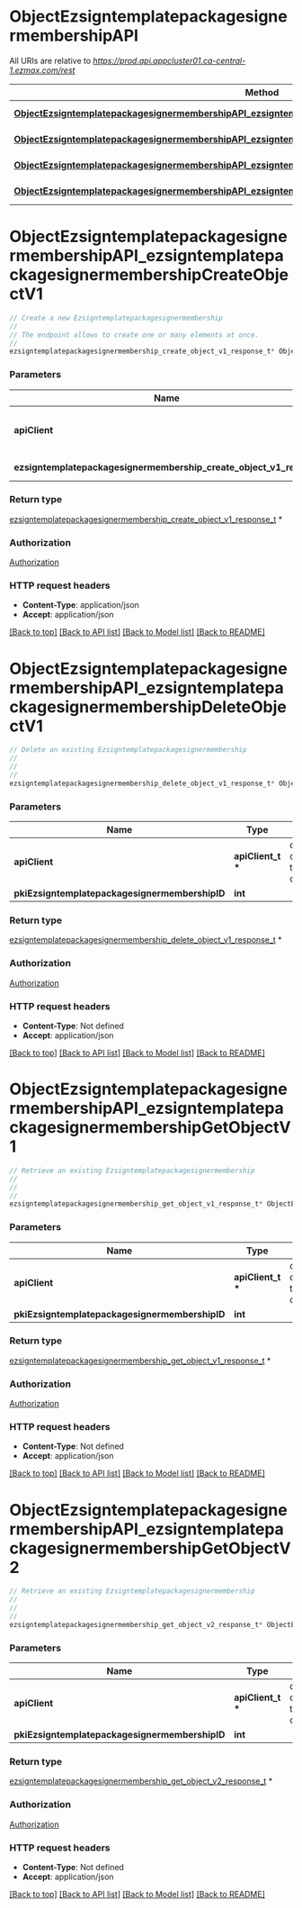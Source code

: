 # ObjectEzsigntemplatepackagesignermembershipAPI

All URIs are relative to *https://prod.api.appcluster01.ca-central-1.ezmax.com/rest*

Method | HTTP request | Description
------------- | ------------- | -------------
[**ObjectEzsigntemplatepackagesignermembershipAPI_ezsigntemplatepackagesignermembershipCreateObjectV1**](ObjectEzsigntemplatepackagesignermembershipAPI.md#ObjectEzsigntemplatepackagesignermembershipAPI_ezsigntemplatepackagesignermembershipCreateObjectV1) | **POST** /1/object/ezsigntemplatepackagesignermembership | Create a new Ezsigntemplatepackagesignermembership
[**ObjectEzsigntemplatepackagesignermembershipAPI_ezsigntemplatepackagesignermembershipDeleteObjectV1**](ObjectEzsigntemplatepackagesignermembershipAPI.md#ObjectEzsigntemplatepackagesignermembershipAPI_ezsigntemplatepackagesignermembershipDeleteObjectV1) | **DELETE** /1/object/ezsigntemplatepackagesignermembership/{pkiEzsigntemplatepackagesignermembershipID} | Delete an existing Ezsigntemplatepackagesignermembership
[**ObjectEzsigntemplatepackagesignermembershipAPI_ezsigntemplatepackagesignermembershipGetObjectV1**](ObjectEzsigntemplatepackagesignermembershipAPI.md#ObjectEzsigntemplatepackagesignermembershipAPI_ezsigntemplatepackagesignermembershipGetObjectV1) | **GET** /1/object/ezsigntemplatepackagesignermembership/{pkiEzsigntemplatepackagesignermembershipID} | Retrieve an existing Ezsigntemplatepackagesignermembership
[**ObjectEzsigntemplatepackagesignermembershipAPI_ezsigntemplatepackagesignermembershipGetObjectV2**](ObjectEzsigntemplatepackagesignermembershipAPI.md#ObjectEzsigntemplatepackagesignermembershipAPI_ezsigntemplatepackagesignermembershipGetObjectV2) | **GET** /2/object/ezsigntemplatepackagesignermembership/{pkiEzsigntemplatepackagesignermembershipID} | Retrieve an existing Ezsigntemplatepackagesignermembership


# **ObjectEzsigntemplatepackagesignermembershipAPI_ezsigntemplatepackagesignermembershipCreateObjectV1**
```c
// Create a new Ezsigntemplatepackagesignermembership
//
// The endpoint allows to create one or many elements at once.
//
ezsigntemplatepackagesignermembership_create_object_v1_response_t* ObjectEzsigntemplatepackagesignermembershipAPI_ezsigntemplatepackagesignermembershipCreateObjectV1(apiClient_t *apiClient, ezsigntemplatepackagesignermembership_create_object_v1_request_t * ezsigntemplatepackagesignermembership_create_object_v1_request);
```

### Parameters
Name | Type | Description  | Notes
------------- | ------------- | ------------- | -------------
**apiClient** | **apiClient_t \*** | context containing the client configuration |
**ezsigntemplatepackagesignermembership_create_object_v1_request** | **[ezsigntemplatepackagesignermembership_create_object_v1_request_t](ezsigntemplatepackagesignermembership_create_object_v1_request.md) \*** |  | 

### Return type

[ezsigntemplatepackagesignermembership_create_object_v1_response_t](ezsigntemplatepackagesignermembership_create_object_v1_response.md) *


### Authorization

[Authorization](../README.md#Authorization)

### HTTP request headers

 - **Content-Type**: application/json
 - **Accept**: application/json

[[Back to top]](#) [[Back to API list]](../README.md#documentation-for-api-endpoints) [[Back to Model list]](../README.md#documentation-for-models) [[Back to README]](../README.md)

# **ObjectEzsigntemplatepackagesignermembershipAPI_ezsigntemplatepackagesignermembershipDeleteObjectV1**
```c
// Delete an existing Ezsigntemplatepackagesignermembership
//
// 
//
ezsigntemplatepackagesignermembership_delete_object_v1_response_t* ObjectEzsigntemplatepackagesignermembershipAPI_ezsigntemplatepackagesignermembershipDeleteObjectV1(apiClient_t *apiClient, int pkiEzsigntemplatepackagesignermembershipID);
```

### Parameters
Name | Type | Description  | Notes
------------- | ------------- | ------------- | -------------
**apiClient** | **apiClient_t \*** | context containing the client configuration |
**pkiEzsigntemplatepackagesignermembershipID** | **int** |  | 

### Return type

[ezsigntemplatepackagesignermembership_delete_object_v1_response_t](ezsigntemplatepackagesignermembership_delete_object_v1_response.md) *


### Authorization

[Authorization](../README.md#Authorization)

### HTTP request headers

 - **Content-Type**: Not defined
 - **Accept**: application/json

[[Back to top]](#) [[Back to API list]](../README.md#documentation-for-api-endpoints) [[Back to Model list]](../README.md#documentation-for-models) [[Back to README]](../README.md)

# **ObjectEzsigntemplatepackagesignermembershipAPI_ezsigntemplatepackagesignermembershipGetObjectV1**
```c
// Retrieve an existing Ezsigntemplatepackagesignermembership
//
// 
//
ezsigntemplatepackagesignermembership_get_object_v1_response_t* ObjectEzsigntemplatepackagesignermembershipAPI_ezsigntemplatepackagesignermembershipGetObjectV1(apiClient_t *apiClient, int pkiEzsigntemplatepackagesignermembershipID);
```

### Parameters
Name | Type | Description  | Notes
------------- | ------------- | ------------- | -------------
**apiClient** | **apiClient_t \*** | context containing the client configuration |
**pkiEzsigntemplatepackagesignermembershipID** | **int** |  | 

### Return type

[ezsigntemplatepackagesignermembership_get_object_v1_response_t](ezsigntemplatepackagesignermembership_get_object_v1_response.md) *


### Authorization

[Authorization](../README.md#Authorization)

### HTTP request headers

 - **Content-Type**: Not defined
 - **Accept**: application/json

[[Back to top]](#) [[Back to API list]](../README.md#documentation-for-api-endpoints) [[Back to Model list]](../README.md#documentation-for-models) [[Back to README]](../README.md)

# **ObjectEzsigntemplatepackagesignermembershipAPI_ezsigntemplatepackagesignermembershipGetObjectV2**
```c
// Retrieve an existing Ezsigntemplatepackagesignermembership
//
// 
//
ezsigntemplatepackagesignermembership_get_object_v2_response_t* ObjectEzsigntemplatepackagesignermembershipAPI_ezsigntemplatepackagesignermembershipGetObjectV2(apiClient_t *apiClient, int pkiEzsigntemplatepackagesignermembershipID);
```

### Parameters
Name | Type | Description  | Notes
------------- | ------------- | ------------- | -------------
**apiClient** | **apiClient_t \*** | context containing the client configuration |
**pkiEzsigntemplatepackagesignermembershipID** | **int** |  | 

### Return type

[ezsigntemplatepackagesignermembership_get_object_v2_response_t](ezsigntemplatepackagesignermembership_get_object_v2_response.md) *


### Authorization

[Authorization](../README.md#Authorization)

### HTTP request headers

 - **Content-Type**: Not defined
 - **Accept**: application/json

[[Back to top]](#) [[Back to API list]](../README.md#documentation-for-api-endpoints) [[Back to Model list]](../README.md#documentation-for-models) [[Back to README]](../README.md)

